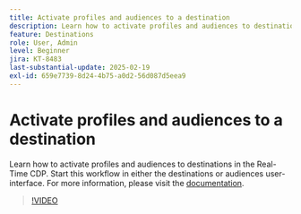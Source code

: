 ```yaml
---
title: Activate profiles and audiences to a destination
description: Learn how to activate profiles and audiences to destinations in the Real-Time CDP.
feature: Destinations
role: User, Admin
level: Beginner
jira: KT-8483
last-substantial-update: 2025-02-19
exl-id: 659e7739-8d24-4b75-a0d2-56d087d5eea9
---
```

# Activate profiles and audiences to a destination

Learn how to activate profiles and audiences to destinations in the Real-Time CDP.  Start this workflow in either the destinations or audiences user-interface. For more information, please visit the [documentation](https://experienceleague.adobe.com/en/docs/experience-platform/destinations/ui/activate/activation-overview).

>[!VIDEO](https://video.tv.adobe.com/v/336046/?learn=on&enablevpops)

